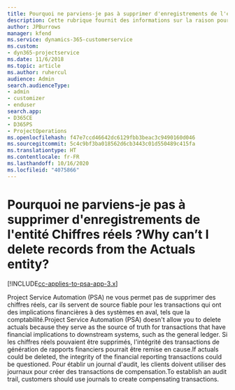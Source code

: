 ```yaml
---
title: Pourquoi ne parviens-je pas à supprimer d'enregistrements de l'entité Chiffres réels ?
description: Cette rubrique fournit des informations sur la raison pour laquelle vous ne pouvez pas supprimer des enregistrements de l'entité Chiffres réels.
author: JPBurrows
manager: kfend
ms.service: dynamics-365-customerservice
ms.custom:
- dyn365-projectservice
ms.date: 11/6/2018
ms.topic: article
ms.author: ruhercul
audience: Admin
search.audienceType:
- admin
- customizer
- enduser
search.app:
- D365CE
- D365PS
- ProjectOperations
ms.openlocfilehash: f47e7ccd46642dc6129fbb3beac3c9490160d046
ms.sourcegitcommit: 5c4c9bf3ba018562d6cb3443c01d550489c415fa
ms.translationtype: HT
ms.contentlocale: fr-FR
ms.lasthandoff: 10/16/2020
ms.locfileid: "4075866"
---
```

# <a name="why-cant-i-delete-records-from-the-actuals-entity"></a><span data-ttu-id="7ddcd-103">Pourquoi ne parviens-je pas à supprimer d'enregistrements de l'entité Chiffres réels ?</span><span class="sxs-lookup"><span data-stu-id="7ddcd-103">Why can’t I delete records from the Actuals entity?</span></span>

[!INCLUDE[cc-applies-to-psa-app-3.x](../includes/cc-applies-to-psa-app-3x.md)]

<span data-ttu-id="7ddcd-104">Project Service Automation (PSA) ne vous permet pas de supprimer des chiffres réels, car ils servent de source fiable pour les transactions qui ont des implications financières à des systèmes en aval, tels que la comptabilité.</span><span class="sxs-lookup"><span data-stu-id="7ddcd-104">Project Service Automation (PSA) doesn't allow you to delete actuals because they serve as the source of truth for transactions that have financial implications to downstream systems, such as the general ledger.</span></span> <span data-ttu-id="7ddcd-105">Si les chiffres réels pouvaient être supprimés, l'intégrité des transactions de génération de rapports financiers pourrait être remise en cause.</span><span class="sxs-lookup"><span data-stu-id="7ddcd-105">If actuals could be deleted, the integrity of the financial reporting transactions could be questioned.</span></span> <span data-ttu-id="7ddcd-106">Pour établir un journal d'audit, les clients doivent utiliser des journaux pour créer des transactions de compensation.</span><span class="sxs-lookup"><span data-stu-id="7ddcd-106">To establish an audit trail, customers should use journals to create compensating transactions.</span></span>

